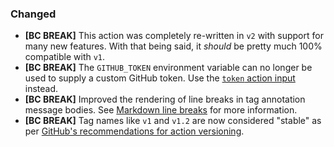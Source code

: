### Changed

- **[BC BREAK]** This action was completely re-written in `v2` with support for
  many new features. With that being said, it _should_ be pretty much 100%
  compatible with `v1`.
- **[BC BREAK]** The `GITHUB_TOKEN` environment variable can no longer be used
  to supply a custom GitHub token. Use the
  [`token` action input][v2.0-token-action-input] instead.
- **[BC BREAK]** Improved the rendering of line breaks in tag annotation message
  bodies. See [Markdown line breaks][v2.0-markdown-line-breaks] for more
  information.
- **[BC BREAK]** Tag names like `v1` and `v1.2` are now considered "stable" as
  per [GitHub's recommendations for action versioning].

[v2.0-token-action-input]: https://github.lqnt.co/eloquent/github-release-action/tree/v2.0.0#action-inputs
[v2.0-markdown-line-breaks]: https://github.lqnt.co/eloquent/github-release-action/tree/v2.0.0#markdown-line-breaks
[github's recommendations for action versioning]: https://github.lqnt.co/actions/toolkit/blob/%40actions/core%401.1.0/docs/action-versioning.md#recommendations
